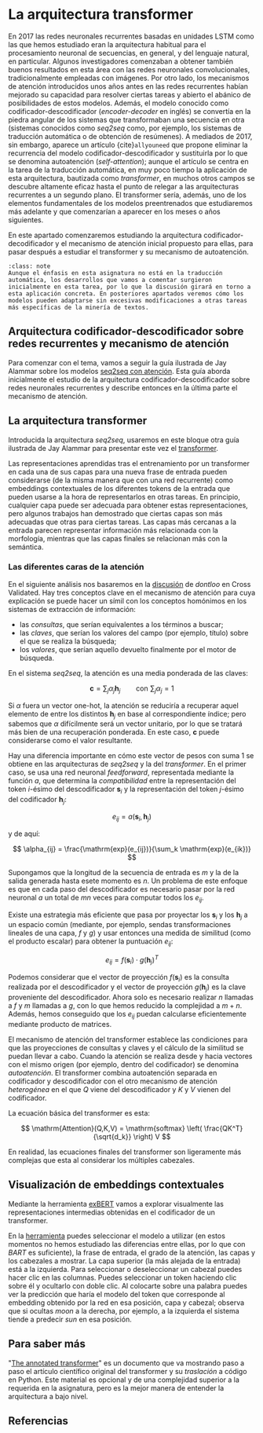 
La arquitectura transformer
===========================

En 2017 las redes neuronales recurrentes basadas en unidades LSTM como las que hemos estudiado eran la arquitectura habitual para el procesamiento neuronal de secuencias, en general, y del lenguaje natural, en particular. Algunos investigadores comenzaban a obtener también buenos resultados en esta área con las redes neuronales convolucionales, tradicionalmente empleadas con imágenes. Por otro lado, los mecanismos de atención introducidos unos años antes en las redes recurrentes habían mejorado su capacidad para resolver ciertas tareas y abierto el abánico de posibilidades de estos modelos. Además, el modelo conocido como codificador-descodificador (*encoder-decoder* en inglés) se convertía en la piedra angular de los sistemas que transformaban una secuencia en otra (sistemas conocidos como *seq2seq* como, por ejemplo, los sistemas de traducción automática o de obtención de resúmenes). A mediados de 2017, sin embargo, aparece un artículo {cite}`allyouneed` que propone eliminar la recurrencia del modelo codificador-descodificador y sustituirla por lo que se denomina autoatención (*self-attention*); aunque el artículo se centra en la tarea de la traducción automática, en muy poco tiempo la aplicación de esta arquitectura, bautizada como *transformer*, en muchos otros campos se descubre altamente eficaz hasta el punto de relegar a las arquitecturas recurrentes a un segundo plano. El transformer sería, además, uno de los elementos fundamentales de los modelos preentrenados que estudiaremos más adelante y que comenzarían a aparecer en los meses o años siguientes.

En este apartado comenzaremos estudiando la arquitectura codificador-decodificador y el mecanismo de atención inicial propuesto para ellas, para pasar después a estudiar el transformer y su mecanismo de autoatención.

```{admonition} Nota
:class: note
Aunque el énfasis en esta asignatura no está en la traducción automática, los desarrollos que vamos a comentar surgieron inicialmente en esta tarea, por lo que la discusión girará en torno a esta aplicación concreta. En posteriores apartados veremos cómo los modelos pueden adaptarse sin excesivas modificaciones a otras tareas más específicas de la minería de textos.
```

## Arquitectura codificador-descodificador sobre redes recurrentes y mecanismo de atención

Para comenzar con el tema, vamos a seguir la guía ilustrada de Jay Alammar sobre los modelos [seq2seq con atención][seq2seq]. Esta guía aborda inicialmente el estudio de la arquitectura codificador-descodificador sobre redes neuronales recurrentes y describe entonces en la última parte el mecanismo de atención.

[seq2seq]: https://jalammar.github.io/visualizing-neural-machine-translation-mechanics-of-seq2seq-models-with-attention/


## La arquitectura transformer

Introducida la arquitectura *seq2seq*, usaremos en este bloque otra guía ilustrada de Jay Alammar para presentar este vez el [transformer][transformer].

[transformer]: http://jalammar.github.io/illustrated-transformer/

Las representaciones aprendidas tras el entrenamiento por un transformer en cada una de sus capas para una nueva frase de entrada pueden considerarse (de la misma manera que con una red recurrente) como embeddings contextuales de los diferentes tokens de la entrada que pueden usarse a la hora de representarlos en otras tareas. En principio, cualquier capa puede ser adecuada para obtener estas representaciones, pero algunos trabajos han demostrado que ciertas capas son más adecuadas que otras para ciertas tareas. Las capas más cercanas a la entrada parecen representar información más relacionada con la morfología, mientras que las capas finales se relacionan más con la semántica.

### Las diferentes caras de la atención

En el siguiente análisis nos basaremos en la [discusión][dontloo] de *dontloo* en Cross Validated. Hay tres conceptos clave en el mecanismo de atención para cuya explicación se puede hacer un símil con los conceptos homónimos en los sistemas de extracción de información:

[dontloo]: https://stats.stackexchange.com/a/424127/240809

- las *consultas*, que serían equivalentes a los términos a buscar;
- las *claves*, que serían los valores del campo (por ejemplo, título) sobre el que se realiza la búsqueda;
- los *valores*, que serían aquello devuelto finalmente por el motor de búsqueda.

En el sistema *seq2seq*, la atención es una media ponderada de las claves:

$$
\boldsymbol{c} = \sum_{j} \alpha_j \boldsymbol{h}_j   \qquad \mathrm{con} \,\, \sum_j \alpha_j = 1
$$

Si $\alpha$ fuera un vector one-hot, la atención se reduciría a recuperar aquel elemento de entre los distintos $\boldsymbol{h}_j$ en base al correspondiente índice; pero sabemos que $\alpha$ difícilmente será un vector unitario, por lo que se tratará más bien de una recuperación ponderada. En este caso, $\boldsymbol{c}$ puede considerarse como el valor resultante.

Hay una diferencia importante en cómo este vector de pesos con suma 1 se obtiene en las arquitecturas de *seq2seq* y la del *transformer*. En el primer caso, se usa una red neuronal *feedforward*, representada mediante la función $a$, que determina la *compatibilidad* entre la representación del token $i$-ésimo del descodificador $\boldsymbol{s}_i$ y la representación del token $j$-ésimo del codificador $\boldsymbol{h}_j$:

$$
e_{ij} = a(\boldsymbol{s}_i,\boldsymbol{h}_j)
$$

y de aquí:

$$
\alpha_{ij} = \frac{\mathrm{exp}(e_{ij})}{\sum_k \mathrm{exp}(e_{ik})}
$$

Supongamos que la longitud de la secuencia de entrada es $m$ y la de la salida generada hasta esete momento es $n$. Un problema de este enfoque es que en cada paso del descodificador es necesario pasar por la red neuronal $a$ un total de $mn$ veces para computar todos los $e_{ij}$.

Existe una estrategia más eficiente que pasa por proyectar los $\boldsymbol{s}_i$ y los $\boldsymbol{h}_j$ a un espacio común (mediante, por ejemplo, sendas transformaciones lineales de una capa, $f$ y $g$) y usar entonces una medida de similitud (como el producto escalar) para obtener la puntuación $e_{ij}$:

$$
e_{ij} = f(\boldsymbol{s}_i) \cdot g(\boldsymbol{h}_j)^T
$$

Podemos considerar que el vector de proyección $f(\boldsymbol{s}_i)$ es la consulta realizada por el descodificador y el vector de proyección $g(\boldsymbol{h}_j)$ es la clave proveniente del descodificador. Ahora solo es necesario realizar $n$ llamadas a $f$ y $m$ llamadas a $g$, con lo que hemos reducido la complejidad a $m+n$. Además, hemos conseguido que los $e_{ij}$ puedan calcularse eficientemente mediante producto de matrices.

El mecanismo de atención del transformer establece las condiciones para que las proyecciones de consultas y claves y el cálculo de la similitud se puedan llevar a cabo. Cuando la atención se realiza desde y hacia vectores con el mismo origen (por ejemplo, dentro del codificador) se denomina *autoatención*. El transformer combina autoatención separada en codificador y descodificador con el otro mecanismo de atención *heterogénea* en el que $Q$ viene del descodificador y $K$ y $V$ vienen del codificador.

La ecuación básica del transformer es esta:

$$
\mathrm{Attention}(Q,K,V) = \mathrm{softmax} \left( \frac{QK^T}{\sqrt{d_k}} \right) V
$$

En realidad, las ecuaciones finales del transformer son ligeramente más complejas que esta al considerar los múltiples cabezales.

## Visualización de embeddings contextuales

Mediante la herramienta [exBERT][exbert] vamos a explorar visualmente las representaciones intermedias obtenidas en el codificador de un transformer. 

[exbert]: https://huggingface.co/exbert/?model=bart-large&modelKind=bidirectional&sentence=The%20moon%20is%20shinning%20brightly%20tonight.

En la [herramienta] puedes seleccionar el modelo a utilizar (en estos momentos no hemos estudiado las diferencias entre ellas, por lo que con *BART* es suficiente), la frase de entrada, el grado de la atención, las capas y los cabezales a mostrar. La capa superior (la más alejada de la entrada) está a la izquierda. Para seleccionar o deseleccionar un cabezal puedes hacer clic en las columnas. Puedes seleccionar un token haciendo clic sobre él y ocultarlo con doble clic. Al colocarte sobre una palabra puedes ver la predicción que haría el modelo del token que corresponde al embedding obtenido por la red en esa posición, capa y cabezal; observa que si ocultas *moon* a la derecha, por ejemplo, a la izquierda el sistema tiende a predecir *sun* en esa posición.

[herramienta]: https://www.youtube.com/watch?v=e31oyfo_thY


## Para saber más

"[The annotated transformer][annotated]" es un documento que va mostrando paso a paso el artículo científico original del transformer y su *traslación* a código en Python. Este material es opcional y de una complejidad superior a la requerida en la asignatura, pero es la mejor manera de entender la arquitectura a bajo nivel.

[annotated]: https://nlp.seas.harvard.edu/2018/04/03/attention.html


## Referencias

```{bibliography} bloque2_transformer.bib
```
